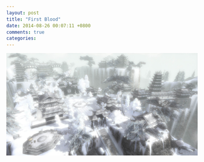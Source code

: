 ```yaml
---
layout: post
title: "First Blood"
date: 2014-08-26 00:07:11 +0800
comments: true
categories: 
---
```


![](/images/header_background.jpg)